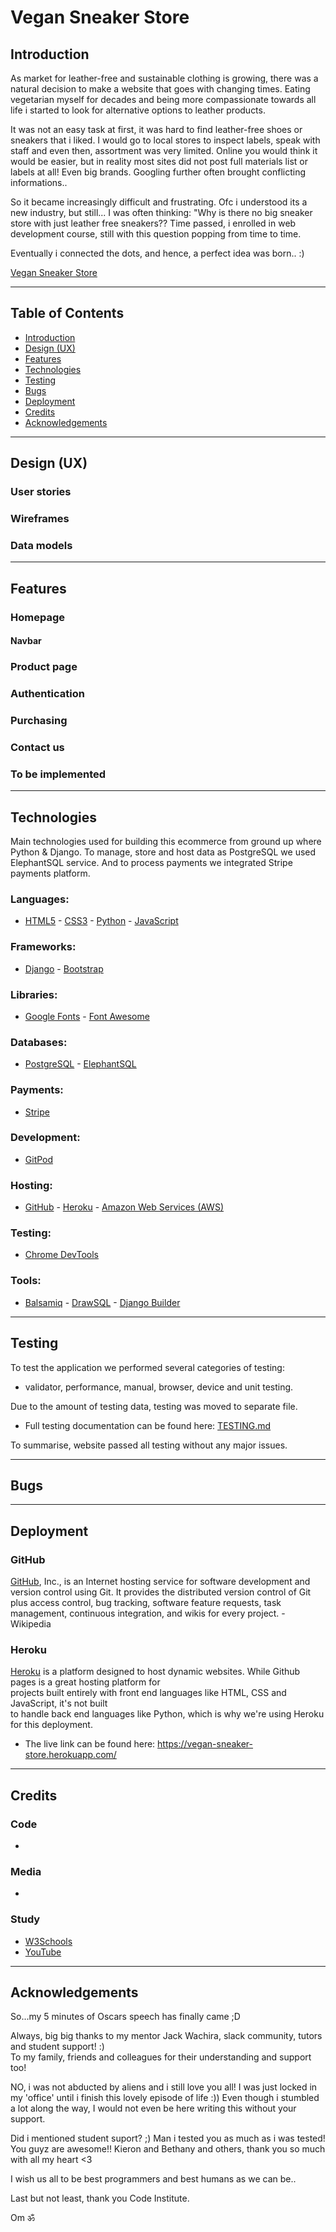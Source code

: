 # Vegan Sneaker Store

## Introduction

As market for leather-free and sustainable clothing is growing, there was a natural decision to make a website that goes with changing times.
Eating vegetarian myself for decades and being more compassionate towards all life i started to look for alternative options to leather products.  

It was not an easy task at first, it was hard to find leather-free shoes or sneakers that i liked. I would go to local stores to inspect labels, speak with staff and even then, assortment was very limited. Online you would think it would be easier, but in reality most sites did not post full materials list or labels at all! Even big brands. Googling further often brought conflicting informations..  

So it became increasingly difficult and frustrating. Ofc i understood its a new industry, but still...
I was often thinking: "Why is there no big sneaker store with just leather free sneakers??
Time passed, i enrolled in web development course, still with this question popping from time to time.  

Eventually i connected the dots, and hence, a perfect idea was born.. :)

[Vegan Sneaker Store](https://vegan-sneaker-store.herokuapp.com/)
***
## Table of Contents
* [Introduction](#introduction)
* [Design (UX)](#design-ux)
* [Features](#features)
* [Technologies](#technologies)
* [Testing](#testing)
* [Bugs](#bugs)
* [Deployment](#deployment)
* [Credits](#credits)
* [Acknowledgements](#acknowledgements)
***
## Design (UX)

### User stories
### Wireframes
### Data models
***
## Features

### Homepage
#### Navbar
### Product page
### Authentication
### Purchasing
### Contact us
### To be implemented
***
## Technologies

Main technologies used for building this ecommerce from ground up where Python & Django.
To manage, store and host data as PostgreSQL we used ElephantSQL service.
And to process payments we integrated Stripe payments platform.

### Languages:

- [HTML5](https://en.wikipedia.org/wiki/HTML5)
        - [CSS3](https://en.wikipedia.org/wiki/CSS)
        - [Python](https://www.python.org)
        - [JavaScript](https://www.javascript.com)

### Frameworks:

- [Django](https://www.djangoproject.com)
        - [Bootstrap](https://getbootstrap.com/)

### Libraries:

- [Google Fonts](https://fonts.google.com)
        - [Font Awesome](https://fontawesome.com)

### Databases:

- [PostgreSQL](https://www.postgresql.org)
        - [ElephantSQL](https://www.elephantsql.com)

### Payments:

- [Stripe](https://stripe.com)

### Development:

- [GitPod](https://www.gitpod.io)

### Hosting:

- [GitHub](https://github.com)
        - [Heroku](https://www.heroku.com)
        - [Amazon Web Services (AWS)](https://aws.amazon.com)

### Testing:

- [Chrome DevTools](https://developer.chrome.com/docs/devtools)

### Tools:

- [Balsamiq](https://balsamiq.com)
        - [DrawSQL](https://drawsql.app)
        - [Django Builder](https://djangobuilder.io)
***
## Testing

To test the application we performed several categories of testing:
- validator, performance, manual, browser, device and unit testing.

Due to the amount of testing data, testing was moved to separate file.
- Full testing documentation can be found here: [TESTING.md](TESTING.md)

To summarise, website passed all testing without any major issues.
***
## Bugs


***
## Deployment

### GitHub

[GitHub](https://github.com/), Inc., is an Internet hosting service for software development and version control using Git. It provides the distributed version control of Git plus access control, bug tracking, software feature requests, task management, continuous integration, and wikis for every project. - Wikipedia

### Heroku

[Heroku](https://www.heroku.com) is a platform designed to host dynamic websites. While Github pages is a great hosting platform for  
projects built entirely with front end languages  like HTML, CSS and JavaScript, it's not built  
to handle back end languages like Python, which  is why we're using Heroku for this deployment.

- The live link can be found here: https://vegan-sneaker-store.herokuapp.com/
***
## Credits

### Code
- 

### Media
- 

### Study
- [W3Schools](https://www.w3schools.com/)
- [YouTube](https://www.youtube.com/)
***
## Acknowledgements
So...my 5 minutes of Oscars speech has finally came ;D

Always, big big thanks to my mentor Jack Wachira, slack community, tutors and student support! :)  
To my family, friends and colleagues for their understanding and support too!  

NO, i was not abducted by aliens and i still love you all! I was just locked in my 'office' until i finish this lovely episode of life :))
Even though i stumbled a lot along the way,
I would not even be here writing this without your support.

Did i mentioned student suport? ;) Man i tested you as much as i was tested! You guyz are awesome!! Kieron and Bethany and others, thank you so much with all my heart <3

I wish us all to be best programmers and best humans as we can be..

Last but not least, thank you Code Institute.  

Om ॐ